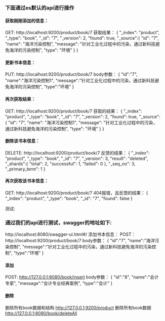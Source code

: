
### 下面通过es默认的api进行操作
#### 获取刚刚添加的信息：
GET: http://localhost:9200/product/book/7
获取结果：
{
"_index": "product",
"_type": "book",
"_id": "7",
"_version": 2,
"found": true,
"_source":{
    "id": "7",
    "name": "海洋污染控制",
    "message": "针对工业化过程中的污染，通过新科技避免海洋的污染控制",
    "type": "环境"
    }
}
#### 更新书本信息：
PUT: http://localhost:9200/product/book/7
body参数：
 {
 "id":"7",
 "name":"海洋污染控制1",
 "message":"针对工业化过程中的污染，通过新科技避免海洋的污染控制",
 "type":"环境"
}
#### 再次获取结果：
GET: http://localhost:9200/product/book/7
获取的结果：
{
"_index": "product",
"_type": "book",
"_id": "7",
"_version": 2,
"found": true,
"_source":{
    "id": "7",
    "name": "海洋污染控制1",
    "message": "针对工业化过程中的污染，通过新科技避免海洋的污染控制",
    "type": "环境"
    }
}
#### 删除该书本信息：
DELETE: http://localhost:9200/product/book/7
反馈的结果：
{
"_index": "product",
"_type": "book",
"_id": "7",
"_version": 3,
"result": "deleted",
"_shards":{
    "total": 2,
          "successful": 1,
          "failed": 0
          },
"_seq_no": 3,
"_primary_term": 1
}
#### 再次获取该书本信息：
GET: http://localhost:9200/product/book/7
404报错，且反馈的结果：
{
"_index": "product",
"_type": "book",
"_id": "7",
"found": false
}


测试:
### 通过我们的api进行测试，swagger的地址如下:
http://localhost:8080/swagger-ui.html#/
添加书本信息：
POST：http://localhost:9200/product/book/7
body参数：
 {
 "id":"7",
 "name":"海洋污染控制",
 "message":"针对工业化过程中的污染，通过新科技避免海洋的污染控制",
 "type":"环境"
}
#### 添加
POST: http://127.0.0.1:8080/book/insert
body参数：
 {
 "id":"8",
 "name":"会计专家",
 "message":"会计专业经典案例",
 "type":"会计"
}
#### 删除
删除所有book数据和结构
http://127.0.0.1:9200/product
删除所有book数据
http://127.0.0.1:8080/book/deleteAll

